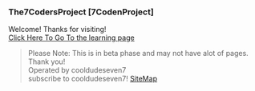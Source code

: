 ### The7CodersProject [7CodenProject]
Welcome! Thanks for visiting!\
[Click Here To Go To the learning page](My1stProject.html)
> Please Note: This is in beta phase and may not have alot of pages. Thank you!\
> Operated by cooldudeseven7\
> subscribe to cooldudeseven7!
[SiteMap](Map.html)
